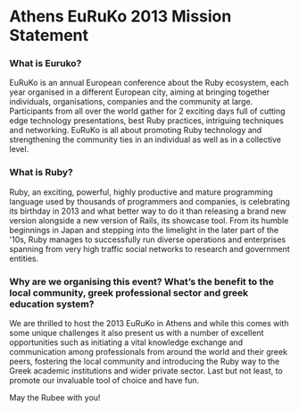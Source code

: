 # Athens EuRuKo 2013 Mission Statement
  
### What is Euruko?
  EuRuKo is an annual European conference about the Ruby ecosystem,
  each year organised in a different European city, aiming at bringing
  together individuals, organisations, companies and the community at large. 
  Participants from all over the world gather for 2 exciting days full
  of cutting edge technology presentations, best Ruby practices,
  intriguing techniques and networking. EuRuKo is all about promoting
  Ruby technology and strengthening  the community ties in an individual
  as well as in a collective level.
  
### What is Ruby?
  Ruby, an exciting, powerful, highly productive and mature
  programming language used by thousands of programmers and companies,
  is celebrating its birthday in 2013 and what better way to do it
  than releasing a brand new version alongside a new version of Rails,
  its showcase tool. From its humble beginnings in Japan and stepping
  into the limelight in the later part of the '10s, Ruby manages to
  successfully run diverse operations and enterprises spanning from
  very high traffic social networks to research and government entities. 

### Why are we organising this event? What’s the benefit to the local community, greek professional sector and greek education system?
   We are thrilled to host the 2013 EuRuKo in Athens and while this
   comes with some unique challenges it also present us with a number
   of  excellent opportunities such as initiating a vital knowledge
   exchange and communication among professionals from around the
   world and their greek peers, fostering the local community and
   introducing the Ruby way to the Greek academic institutions
   and wider private sector. Last but not least, to promote our
   invaluable tool of choice and have fun.
   
May the Rubee with you!
